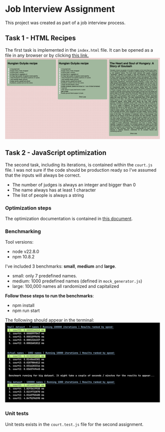 # Job Interview Assignment

This project was created as part of a job interview process.

## Task 1 - HTML Recipes

The first task is implemented in the `index.html` file. It can be opened as a file in any browser or by clicking [this link.](https://sandornagy517.github.io/assignment)
![Screenshot of the first task](assets/first_task.png)

## Task 2 - JavaScript optimization

The second task, including its iterations, is contained within the `court.js` file. I was not sure if the code should be production ready so I've assumed that the inputs will always be correct.

- The number of judges is always an integer and bigger than 0
- The name always has at least 1 character
- The list of people is always a string

### Optimization steps

The optimization documentation is contained in [this document](OPTIMIZATION.md).

### Benchmarking

Tool versions:

- node v22.8.0
- npm 10.8.2

I've included 3 benchmarks: **small**, **medium** and **large**.

- small: only 7 predefined names.
- medium: 1000 predefined names (defined in `mock_generator.js`)
- large: 100,000 names all randomized and capitalized

**Follow these steps to run the benchmarks**:

- npm install
- npm run start

The following should appear in the terminal:
![Screenshot of the second task benchmarks](assets/second_task.png)

### Unit tests

Unit tests exists in the `court.test.js` file for the second assignment.
